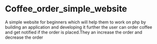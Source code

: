 # Coffee_order_simple_website
A simple website for beginners which will help them to work on php by building an application and developing it further the user can order coffee and get notified if the order is placed.They an increase the order and decrease the order
